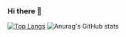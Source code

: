 ### Hi there 👋

[![Top Langs](https://github-readme-stats.vercel.app/api/top-langs/?username=AbdelrahmanElayashy&langs_count=8&theme=radical)](https://github.com/anuraghazra/github-readme-stats)
![Anurag's GitHub stats](https://github-readme-stats.vercel.app/api?username=AbdelrahmanElayashy&show_icons=true&theme=radical)
